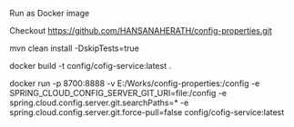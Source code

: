 Run as Docker image 


Checkout https://github.com/HANSANAHERATH/config-properties.git 

mvn clean install -DskipTests=true


docker build -t config/cofig-service:latest .


docker run -p 8700:8888 -v E:/Works/config-properties:/config -e SPRING_CLOUD_CONFIG_SERVER_GIT_URI=file:/config -e spring.cloud.config.server.git.searchPaths=* -e spring.cloud.config.server.git.force-pull=false  config/cofig-service:latest
